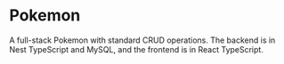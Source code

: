 # Pokemon
A full-stack Pokemon with standard CRUD operations. The backend is in Nest TypeScript and MySQL, and the frontend is in React TypeScript.
